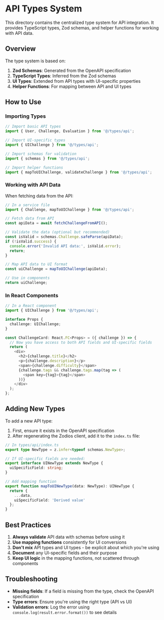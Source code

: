 # API Types System

This directory contains the centralized type system for API integration. It provides TypeScript types, Zod schemas, and helper functions for working with API data.

## Overview

The type system is based on:

1. **Zod Schemas**: Generated from the OpenAPI specification
2. **TypeScript Types**: Inferred from the Zod schemas
3. **UI Types**: Extended from API types with UI-specific properties
4. **Helper Functions**: For mapping between API and UI types

## How to Use

### Importing Types

```typescript
// Import basic API types
import { User, Challenge, Evaluation } from '@/types/api';

// Import UI-specific types
import { UIChallenge } from '@/types/api';

// Import schemas for validation
import { schemas } from '@/types/api';

// Import helper functions
import { mapToUIChallenge, validateChallenge } from '@/types/api';
```

### Working with API Data

When fetching data from the API:

```typescript
// In a service file
import { Challenge, mapToUIChallenge } from '@/types/api';

// Fetch data from API
const apiData = await fetchChallengeFromAPI();

// Validate the data (optional but recommended)
const isValid = schemas.Challenge.safeParse(apiData);
if (!isValid.success) {
  console.error('Invalid API data:', isValid.error);
  return;
}

// Map API data to UI format
const uiChallenge = mapToUIChallenge(apiData);

// Use in components
return uiChallenge;
```

### In React Components

```typescript
// In a React component
import { UIChallenge } from '@/types/api';

interface Props {
  challenge: UIChallenge;
}

const ChallengeCard: React.FC<Props> = ({ challenge }) => {
  // Now you have access to both API fields and UI-specific fields
  return (
    <div>
      <h2>{challenge.title}</h2>
      <p>{challenge.description}</p>
      <span>{challenge.difficulty}</span>
      {challenge.tags && challenge.tags.map(tag => (
        <span key={tag}>{tag}</span>
      ))}
    </div>
  );
};
```

## Adding New Types

To add a new API type:

1. First, ensure it exists in the OpenAPI specification
2. After regenerating the Zodios client, add it to the `index.ts` file:

```typescript
// In types/api/index.ts
export type NewType = z.infer<typeof schemas.NewType>;

// If UI-specific fields are needed:
export interface UINewType extends NewType {
  uiSpecificField: string;
}

// Add mapping function
export function mapToUINewType(data: NewType): UINewType {
  return {
    ...data,
    uiSpecificField: 'Derived value'
  };
}
```

## Best Practices

1. **Always validate** API data with schemas before using it
2. **Use mapping functions** consistently for UI conversions
3. **Don't mix** API types and UI types - be explicit about which you're using
4. **Document** any UI-specific fields and their purpose
5. **Keep UI logic** in the mapping functions, not scattered through components

## Troubleshooting

- **Missing fields**: If a field is missing from the type, check the OpenAPI specification
- **Type errors**: Ensure you're using the right type (API vs UI)
- **Validation errors**: Log the error using `console.log(result.error.format())` to see details 